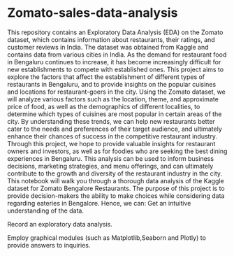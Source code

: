 # Zomato-sales-data-analysis
This repository contains an Exploratory Data Analysis (EDA) on the Zomato dataset, which contains information about restaurants, their ratings, and customer reviews in India. The dataset was obtained from Kaggle and contains data from various cities in India.
As the demand for restaurant food in Bengaluru continues to increase, it has become increasingly difficult for new establishments to compete with established ones. This project aims to explore the factors that affect the establishment of different types of restaurants in Bengaluru, and to provide insights on the popular cuisines and locations for restaurant-goers in the city.
Using the Zomato dataset, we will analyze various factors such as the location, theme, and approximate price of food, as well as the demographics of different localities, to determine which types of cuisines are most popular in certain areas of the city. By understanding these trends, we can help new restaurants better cater to the needs and preferences of their target audience, and ultimately enhance their chances of success in the competitive restaurant industry.
Through this project, we hope to provide valuable insights for restaurant owners and investors, as well as for foodies who are seeking the best dining experiences in Bengaluru. This analysis can be used to inform business decisions, marketing strategies, and menu offerings, and can ultimately contribute to the growth and diversity of the restaurant industry in the city.
This notebook will walk you through a thorough data analysis of the Kaggle dataset for Zomato Bengalore Restaurants. The purpose of this project is to provide decision-makers the ability to make choices while considering data regarding eateries in Bengalore. Hence, we can:
Get an intuitive understanding of the data.

Record an exploratory data analysis.

Employ graphical modules (such as Matplotlib,Seaborn and Plotly) to provide answers to inquiries.

